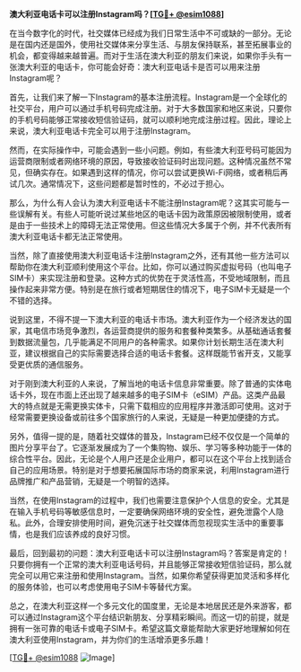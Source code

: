 **澳大利亚电话卡可以注册Instagram吗？[[TG💪+ @esim1088](https://t.me/s/esim1088)]**

在当今数字化的时代，社交媒体已经成为我们日常生活中不可或缺的一部分。无论是在国内还是国外，使用社交媒体来分享生活、与朋友保持联系，甚至拓展事业的机会，都变得越来越普遍。而对于生活在澳大利亚的朋友们来说，如果你手头有一张澳大利亚的电话卡，你可能会好奇：澳大利亚电话卡是否可以用来注册Instagram呢？

首先，让我们来了解一下Instagram的基本注册流程。Instagram是一个全球化的社交平台，用户可以通过手机号码完成注册。对于大多数国家和地区来说，只要你的手机号码能够正常接收短信验证码，就可以顺利地完成注册过程。因此，理论上来说，澳大利亚电话卡完全可以用于注册Instagram。

然而，在实际操作中，可能会遇到一些小问题。例如，有些澳大利亚号码可能因为运营商限制或者网络环境的原因，导致接收验证码时出现问题。这种情况虽然不常见，但确实存在。如果遇到这样的情况，你可以尝试更换Wi-Fi网络，或者稍后再试几次。通常情况下，这些问题都是暂时性的，不必过于担心。

那么，为什么有人会认为澳大利亚电话卡不能注册Instagram呢？这其实可能与一些误解有关。有些人可能听说过某些地区的电话卡因为政策原因被限制使用，或者是由于一些技术上的障碍无法正常使用。但这些情况大多属于个例，并不代表所有澳大利亚电话卡都无法正常使用。

当然，除了直接使用澳大利亚电话卡注册Instagram之外，还有其他一些方法可以帮助你在澳大利亚顺利使用这个平台。比如，你可以通过购买虚拟号码（也叫电子SIM卡）来实现注册和登录。这种方式的优势在于灵活性高，不受地域限制，而且操作起来非常方便。特别是在旅行或者短期居住的情况下，电子SIM卡无疑是一个不错的选择。

说到这里，不得不提一下澳大利亚的电话卡市场。澳大利亚作为一个经济发达的国家，其电信市场竞争激烈，各运营商提供的服务和套餐种类繁多。从基础通话套餐到数据流量包，几乎能满足不同用户的各种需求。如果你计划长期生活在澳大利亚，建议根据自己的实际需要选择合适的电话卡套餐。这样既能节省开支，又能享受更优质的通信服务。

对于刚到澳大利亚的人来说，了解当地的电话卡信息非常重要。除了普通的实体电话卡外，现在市面上还出现了越来越多的电子SIM卡（eSIM）产品。这类产品最大的特点就是无需更换实体卡，只需下载相应的应用程序并激活即可使用。这对于经常需要更换设备或前往多个国家旅行的人来说，无疑是一种更加便捷的方式。

另外，值得一提的是，随着社交媒体的普及，Instagram已经不仅仅是一个简单的图片分享平台了。它逐渐发展成为了一个集购物、娱乐、学习等多种功能于一体的综合性平台。因此，无论是个人用户还是企业用户，都可以在这个平台上找到适合自己的应用场景。特别是对于想要拓展国际市场的商家来说，利用Instagram进行品牌推广和产品营销，无疑是一个明智的选择。

当然，在使用Instagram的过程中，我们也需要注意保护个人信息的安全。尤其是在输入手机号码等敏感信息时，一定要确保网络环境的安全性，避免泄露个人隐私。此外，合理安排使用时间，避免沉迷于社交媒体而忽视现实生活中的重要事情，也是我们应该养成的良好习惯。

最后，回到最初的问题：澳大利亚电话卡可以注册Instagram吗？答案是肯定的！只要你拥有一个正常的澳大利亚电话号码，并且能够正常接收短信验证码，那么就完全可以用它来注册和使用Instagram。当然，如果你希望获得更加灵活和多样化的服务体验，也可以考虑使用电子SIM卡等替代方案。

总之，在澳大利亚这样一个多元文化的国度里，无论是本地居民还是外来游客，都可以通过Instagram这个平台结识新朋友、分享精彩瞬间。而这一切的前提，就是拥有一张可靠的电话卡或电子SIM卡。希望这篇文章能帮助大家更好地理解如何在澳大利亚使用Instagram，并为你们的生活增添更多乐趣！

[[TG💪+ @esim1088](https://t.me/s/esim1088) ![Image](https://i.postimg.cc/4NQfJmqS/Snipaste-2025-05-13-00-14-12.png)]
